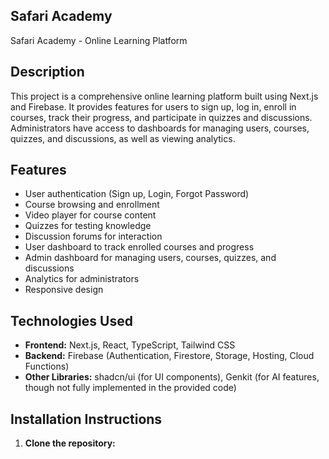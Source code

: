 
## Safari Academy

Safari Academy - Online Learning Platform

## Description

This project is a comprehensive online learning platform built using Next.js and Firebase. It provides features for users to sign up, log in, enroll in courses, track their progress, and participate in quizzes and discussions. Administrators have access to dashboards for managing users, courses, quizzes, and discussions, as well as viewing analytics.

## Features

- User authentication (Sign up, Login, Forgot Password)
- Course browsing and enrollment
- Video player for course content
- Quizzes for testing knowledge
- Discussion forums for interaction
- User dashboard to track enrolled courses and progress
- Admin dashboard for managing users, courses, quizzes, and discussions
- Analytics for administrators
- Responsive design

## Technologies Used

- **Frontend:** Next.js, React, TypeScript, Tailwind CSS
- **Backend:** Firebase (Authentication, Firestore, Storage, Hosting, Cloud Functions)
- **Other Libraries:** shadcn/ui (for UI components), Genkit (for AI features, though not fully implemented in the provided code)

## Installation Instructions

1. **Clone the repository:**
